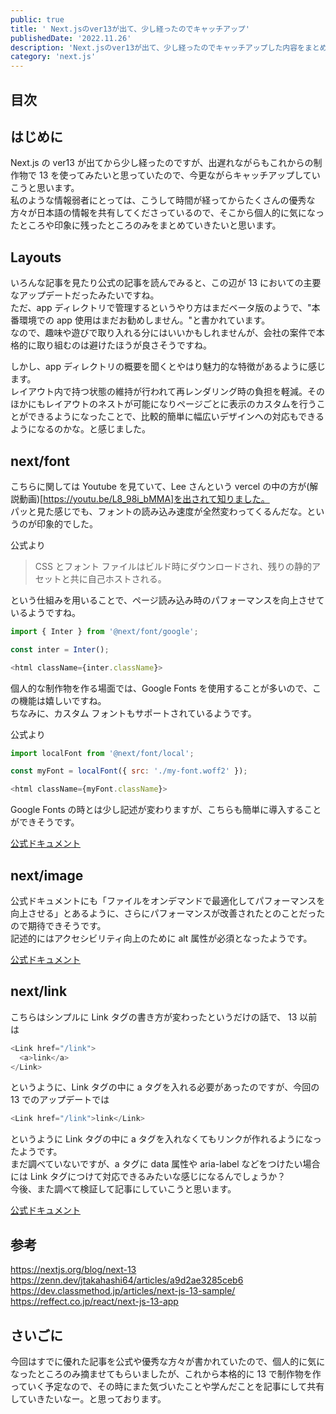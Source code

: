```yaml
---
public: true
title: ' Next.jsのver13が出て、少し経ったのでキャッチアップ'
publishedDate: '2022.11.26'
description: 'Next.jsのver13が出て、少し経ったのでキャッチアップした内容をまとめ'
category: 'next.js'
---
```


## 目次

## はじめに

Next.js の ver13 が出てから少し経ったのですが、出遅れながらもこれからの制作物で 13 を使ってみたいと思っていたので、今更ながらキャッチアップしていこうと思います。  
私のような情報弱者にとっては、こうして時間が経ってからたくさんの優秀な方々が日本語の情報を共有してくださっているので、そこから個人的に気になったところや印象に残ったところのみをまとめていきたいと思います。

## Layouts

いろんな記事を見たり公式の記事を読んでみると、この辺が 13 においての主要なアップデートだったみたいですね。  
ただ、app ディレクトリで管理するというやり方はまだベータ版のようで、"本番環境での app 使用はまだお勧めしません。"と書かれています。  
なので、趣味や遊びで取り入れる分にはいいかもしれませんが、会社の案件で本格的に取り組むのは避けたほうが良さそうですね。

しかし、app ディレクトリの概要を聞くとやはり魅力的な特徴があるように感じます。  
レイアウト内で持つ状態の維持が行われて再レンダリング時の負担を軽減。そのほかにもレイアウトのネストが可能になりページごとに表示のカスタムを行うことができるようになったことで、比較的簡単に幅広いデザインへの対応もできるようになるのかな。と感じました。

## next/font

こちらに関しては Youtube を見ていて、Lee さんという vercel の中の方が(解説動画)[https://youtu.be/L8_98i_bMMA]を出されて知りました。  
パッと見た感じでも、フォントの読み込み速度が全然変わってくるんだな。というのが印象的でした。

公式より

> CSS とフォント ファイルはビルド時にダウンロードされ、残りの静的アセットと共に自己ホストされる。

という仕組みを用いることで、ページ読み込み時のパフォーマンスを向上させているようですね。

```js
import { Inter } from '@next/font/google';

const inter = Inter();

<html className={inter.className}>
```

個人的な制作物を作る場面では、Google Fonts を使用することが多いので、この機能は嬉しいですね。  
ちなみに、カスタム フォントもサポートされているようです。

公式より

```js
import localFont from '@next/font/local';

const myFont = localFont({ src: './my-font.woff2' });

<html className={myFont.className}>
```

Google Fonts の時とは少し記述が変わりますが、こちらも簡単に導入することができそうです。

[公式ドキュメント](https://nextjs.org/blog/next-13#nextfont)

## next/image

公式ドキュメントにも「ファイルをオンデマンドで最適化してパフォーマンスを向上させる」とあるように、さらにパフォーマンスが改善されたとのことだったので期待できそうです。  
記述的にはアクセシビリティ向上のために alt 属性が必須となったようです。

[公式ドキュメント](https://nextjs.org/blog/next-13#nextimage)

## next/link

こちらはシンプルに Link タグの書き方が変わったというだけの話で、
13 以前は

```js
<Link href="/link">
  <a>link</a>
</Link>
```

というように、Link タグの中に a タグを入れる必要があったのですが、今回の 13 でのアップデートでは

```js
<Link href="/link">link</Link>
```

というように Link タグの中に a タグを入れなくてもリンクが作れるようになったようです。  
まだ調べていないですが、a タグに data 属性や aria-label などをつけたい場合には Link タグにつけて対応できるみたいな感じになるんでしょうか？  
今後、また調べて検証して記事にしていこうと思います。

[公式ドキュメント](https://nextjs.org/blog/next-13#nextfont)

## 参考

https://nextjs.org/blog/next-13  
https://zenn.dev/jtakahashi64/articles/a9d2ae3285ceb6
https://dev.classmethod.jp/articles/next-js-13-sample/
https://reffect.co.jp/react/next-js-13-app

## さいごに

今回はすでに優れた記事を公式や優秀な方々が書かれていたので、個人的に気になったところのみ摘ませてもらいましたが、これから本格的に 13 で制作物を作っていく予定なので、その時にまた気づいたことや学んだことを記事にして共有していきたいなー。と思っております。

